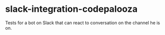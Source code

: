 # slack-integration-codepalooza

Tests for a bot on Slack that can react to conversation on the channel he is on.
